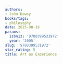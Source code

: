 ```yaml
---
authors:
- John Dewey
books/tags:
- philosophy
date: 2025-08-19
params:
  isbn13: '9780399531972'
  year: '2005'
slug: '9780399531972'
star_rating: 5
title: Art as Experience
---
```


<!--more-->